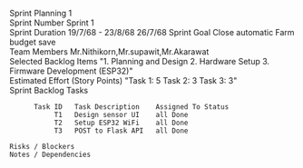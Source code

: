 Sprint Planning 1				
	Sprint Number	Sprint 1		
	Sprint Duration	19/7/68 - 23/8/68	26/7/68	
	Sprint Goal	Close automatic Farm budget save		
	Team Members	Mr.Nithikorn,Mr.supawit,Mr.Akarawat		
	Selected Backlog Items	"1. Planning and Design
2. Hardware Setup
3. Firmware Development (ESP32)"		
	Estimated Effort (Story Points)	"Task 1: 5
 Task 2: 3
 Task 3: 3"		
	Sprint Backlog Tasks			
				
	      Task ID	Task Description	Assigned To	Status
	           T1	Design sensor UI	all	Done
	           T2	Setup ESP32 WiFi	all	Done
	           T3	POST to Flask API	all	Done
				
	Risks / Blockers			
	Notes / Dependencies			
